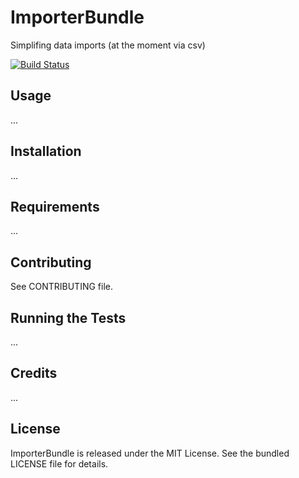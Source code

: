 ImporterBundle
==============

Simplifing data imports (at the moment via csv)

[![Build Status](https://travis-ci.org/netdudes/ImporterBundle.png?branch=master)](https://travis-ci.org/netdudes/ImporterBundle)

## Usage

...

## Installation

...

## Requirements

...

## Contributing

See CONTRIBUTING file.

## Running the Tests

...

## Credits

...

## License

ImporterBundle is released under the MIT License. See the bundled LICENSE file for
details.
